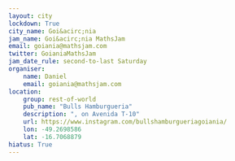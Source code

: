 ```yaml
---
layout: city                                           
lockdown: True
city_name: Goi&acirc;nia                                                           
jam_name: Goi&acirc;nia MathsJam
email: goiania@mathsjam.com
twitter: GoianiaMathsJam
jam_date_rule: second-to-last Saturday
organiser:
    name: Daniel
    email: goiania@mathsjam.com
location:
    group: rest-of-world
    pub_name: "Bulls Hamburgueria"
    description: ", on Avenida T-10"
    url: https://www.instagram.com/bullshamburgueriagoiania/
    lon: -49.2698586
    lat: -16.7068879
hiatus: True
---
```

